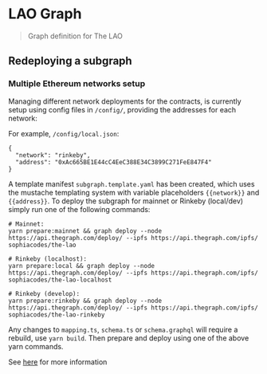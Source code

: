 # LAO Graph

> Graph definition for The LAO

## Redeploying a subgraph

### Multiple Ethereum networks setup

Managing different network deployments for the contracts, is currently setup using config files in `/config/`, providing the addresses for each network:

For example, `/config/local.json`:

```
{
  "network": "rinkeby",
  "address": "0xAc665BE1E44cC4EeC388E34C3899C271FeE847F4"
}
```

A template manifest `subgraph.template.yaml` has been created, which uses the mustache templating system with variable placeholders `{{network}}` and `{{address}}`. To deploy the subgraph for mainnet or Rinkeby (local/dev) simply run one of the following commands:

```
# Mainnet:
yarn prepare:mainnet && graph deploy --node https://api.thegraph.com/deploy/ --ipfs https://api.thegraph.com/ipfs/ sophiacodes/the-lao

# Rinkeby (localhost):
yarn prepare:local && graph deploy --node https://api.thegraph.com/deploy/ --ipfs https://api.thegraph.com/ipfs/ sophiacodes/the-lao-localhost

# Rinkeby (develop):
yarn prepare:rinkeby && graph deploy --node https://api.thegraph.com/deploy/ --ipfs https://api.thegraph.com/ipfs/ sophiacodes/the-lao-rinkeby
```

Any changes to `mapping.ts`, `schema.ts` or `schema.graphql` will require a rebuild, use `yarn build`. Then prepare and deploy using one of the above yarn commands.

See [here](https://thegraph.com/docs/deploy-a-subgraph#redeploying-a-subgraph) for more information
